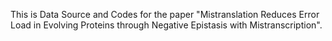 This is Data Source and Codes for the paper "Mistranslation Reduces Error Load in Evolving Proteins through Negative Epistasis with Mistranscription".
